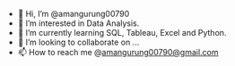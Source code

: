 - 👋 Hi, I’m @amangurung00790
- 👀 I’m interested in Data Analysis.
- 🌱 I’m currently learning SQL, Tableau, Excel and Python.
- 💞️ I’m looking to collaborate on ...
- 📫 How to reach me @amangurung00790@gmail.com

<!---
amangurung00790/amangurung00790 is a ✨ special ✨ repository because its `README.md` (this file) appears on your GitHub profile.
You can click the Preview link to take a look at your changes.
--->
